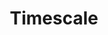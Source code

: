 ---
title: Timescale
categories:
  - relational-database
docs:
  - id: java
    url: https://java.testcontainers.org/modules/databases/postgres/
    example: |
      ```java
      var timescale = new PostgreSQLContainer<>(DockerImageName.parse("timescale/timescaledb:2.1.0-pg11"));
      timescale.start();
      ```
  - id: go
    url: https://golang.testcontainers.org/modules/postgres/
    example: |
      ```go
      timescaleContainer, err := postgres.RunContainer(ctx,
        testcontainers.WithImage("timescale/timescaledb:2.1.0-pg11"),
        postgres.WithDatabase("test"),
        postgres.WithUsername("user"),
        postgres.WithPassword("password"),
      )
      ```
  - id: dotnet
    url: https://www.nuget.org/packages/Testcontainers.PostgreSql
    example: |
      ```csharp
      var timescaleContainer = new PostgreSqlBuilder()
        .WithImage("timescale/timescaledb:2.1.0-pg11")
        .Build();
      timescaleContainer.StartAsync();
      ```
  - id: nodejs
    url: https://node.testcontainers.org/modules/postgresql/
    example: |
      ```javascript
      const container = await new PostgreSqlContainer(image = "timescale/timescaledb:2.1.0-pg11").start();
      ```
description: |
  An open-source time-series SQL database optimized for fast ingest and complex queries. Packaged as a PostgreSQL extension.
---